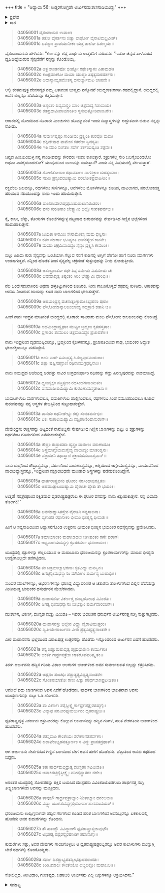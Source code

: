 +++
title = "ಅಧ್ಯಾಯ 56: ಉತ್ತರಗೋಗ್ರಹೇ ಅರ್ಜುನದುಃಶಾಸನಾದಿಯುದ್ಧಃ"
+++

<details><summary>ಪ್ರವೇಶ</summary>


।।   ಓಂ ಓಂ ನಮೋ ನಾರಾಯಣಾಯ।।   ಶ್ರೀ ವೇದವ್ಯಾಸಾಯ ನಮಃ ।।

ಶ್ರೀ ಕೃಷ್ಣದ್ವೈಪಾಯನ ವೇದವ್ಯಾಸ ವಿರಚಿತ  

**ಶ್ರೀ ಮಹಾಭಾರತ**

**ವಿರಾಟ ಪರ್ವ**

**ಗೋಹರಣ ಪರ್ವ**

**ಅಧ್ಯಾಯ 56**

</details>


<details><summary>ಸಾರ</summary>

ಅರ್ಜುನನು ತನ್ನ ಪೌರುಷವನ್ನು ಹೇಳಿಕೊಂಡು ಭೀಷ್ಮನಲ್ಲಿಗೆ ರಥವನ್ನು ಕೊಂಡೊಯ್ಯಲು ಹೇಳುವುದು (1-15). ಅರ್ಜುನನು ದುಃಶಾಸನನೊಂದಿಗೆ (16-22), ವಿಕರ್ಣನೊಂದಿಗೆ (23-24), ಮತ್ತು ದುಃಸ್ಸಹನೊಂದಿಗೆ ಯುದ್ಧಮಾಡಿ ಸೋಲಿಸಿ ಭೀಷ್ಮನನ್ನು ಸಮೀಪಿಸಿದುದು (25-28).

</details>

> 04056001 ವೈಶಂಪಾಯನ ಉವಾಚ।  
04056001a ತತೋ ವೈಕರ್ತನಂ ಜಿತ್ವಾ ಪಾರ್ಥೋ ವೈರಾಟಿಮಬ್ರವೀತ್।  
04056001c ಏತನ್ಮಾಂ ಪ್ರಾಪಯಾನೀಕಂ ಯತ್ರ ತಾಲೋ ಹಿರಣ್ಮಯಃ।।

ವೈಶಂಪಾಯನನು ಹೇಳಿದನು: “ಕರ್ಣನನ್ನು ಗೆದ್ದ ಪಾರ್ಥನು ಉತ್ತರನಿಗೆ ನುಡಿದನು: “ಇದೋ ಚಿನ್ನದ ತಾಳೆಮರದ ಧ್ವಜಚಿಹ್ನೆಯಿರುವ ಸೈನ್ಯದೆಡೆಗೆ ನನ್ನನ್ನು ಕೊಂಡೊಯ್ಯಿ.

> 04056002a ಅತ್ರ ಶಾಂತನವೋ ಭೀಷ್ಮೋ ರಥೇಽಸ್ಮಾಕಂ ಪಿತಾಮಹಃ।  
04056002c ಕಾಂಕ್ಷಮಾಣೋ ಮಯಾ ಯುದ್ಧಂ ತಿಷ್ಠತ್ಯಮರದರ್ಶನಃ।  
04056002e ಆದಾಸ್ಯಾಮ್ಯಹಮೇತಸ್ಯ ಧನುರ್ಜ್ಯಾಮಪಿ ಚಾಹವೇ।।

ಅಲ್ಲಿ ಶಂತನುಪುತ್ರ ದೇವಸದೃಶ ನಮ್ಮ ಪಿತಾಮಹ ಭೀಷ್ಮನು ನನ್ನೊಡನೆ ಯುದ್ಧಕಾತುರನಾಗಿ ರಥದಲ್ಲಿದ್ದಾನೆ. ಯುದ್ಧದಲ್ಲಿ ಅವನ ಬಿಲ್ಲನ್ನೂ ಹೆದೆಯನ್ನೂ ಕತ್ತರಿಸುತ್ತೇನೆ.

> 04056003a ಅಸ್ಯಂತಂ ದಿವ್ಯಮಸ್ತ್ರಂ ಮಾಂ ಚಿತ್ರಮದ್ಯ ನಿಶಾಮಯ।  
04056003c ಶತಹ್ರದಾಮಿವಾಯಾಂತೀಂ ಸ್ತನಯಿತ್ನೋರಿವಾಂಬರೇ।।

ಆಕಾಶದಲ್ಲಿ ಮೋಡದಿಂದ ನೂರಾರು ಮಿಂಚುಗಳು ಹೊಮ್ಮುವಂತೆ ಇಂದು ದಿವ್ಯಾಸ್ತ್ರಗಳನ್ನು ಅದ್ಭುತವಾಗಿ ಬಿಡುವ ನನ್ನನ್ನು ನೋಡು.

> 04056004a ಸುವರ್ಣಪೃಷ್ಠಂ ಗಾಂಡೀವಂ ದ್ರಕ್ಷ್ಯಂತಿ ಕುರವೋ ಮಮ।  
04056004c ದಕ್ಷಿಣೇನಾಥ ವಾಮೇನ ಕತರೇಣ ಸ್ವಿದಸ್ಯತಿ।  
04056004e ಇತಿ ಮಾಂ ಸಂಗತಾಃ ಸರ್ವೇ ತರ್ಕಯಿಷ್ಯಂತಿ ಶತ್ರವಃ।।

ಚಿನ್ನದ ಹಿಂಬದಿಯುಳ್ಳ ನನ್ನ ಗಾಂಡೀವವನ್ನು ಕೌರವರು ಇಂದು ಕಾಣುತ್ತಾರೆ. ಶತ್ರುಗಳೆಲ್ಲ ಸೇರಿ ಬಲಗೈಯಿಂದಲೋ ಅಥವಾ ಎಡಗೈಯಿಂದಲೋ? ಯಾವುದರಿಂದ ಬಾಣವನ್ನು ಬಿಡುತ್ತಾನೆ? ಎಂದು ನನ್ನ ವಿಷಯದಲ್ಲಿ ತರ್ಕಿಸುತ್ತಾರೆ.

> 04056005a ಶೋಣಿತೋದಾಂ ರಥಾವರ್ತಾಂ ನಾಗನಕ್ರಾಂ ದುರತ್ಯಯಾಂ।  
04056005c ನದೀಂ ಪ್ರಸ್ಯಂದಯಿಷ್ಯಾಮಿ ಪರಲೋಕಪ್ರವಾಹಿನೀಂ।।

ರಕ್ತವೆಂಬ ಜಲವನ್ನೂ, ರಥಗಳೆಂಬ ಸುಳಿಗಳನ್ನೂ, ಆನೆಗಳೆಂಬ ಮೊಸಳೆಗಳನ್ನೂ ಕೂಡಿದ, ದಾಟಲಾಗದ, ಪರಲೋಕದತ್ತ ಹರಿಯುವ ನದಿಯೊಂದನ್ನು ನಾನು ಇಂದು ಹರಿಯಿಸುತ್ತೇನೆ.

> 04056006a ಪಾಣಿಪಾದಶಿರಃಪೃಷ್ಠಬಾಹುಶಾಖಾನಿರಂತರಂ।  
04056006c ವನಂ ಕುರೂಣಾಂ ಚೇತ್ಸ್ಯಾಮಿ ಭಲ್ಲೈಃ ಸಂನತಪರ್ವಭಿಃ।।

ಕೈ, ಕಾಲು, ಬೆನ್ನು, ತೋಳುಗಳ ಕೊಂಬೆಗಳನ್ನುಳ್ಳ ದಟ್ಟವಾದ ಕುರುವನವನ್ನು ನೇರ್ಪಡಿಸಿದ ಗಿಣ್ಣಿನ ಭಲ್ಲೆಗಳಿಂದ ಕಡಿದುಹಾಕುತ್ತೇನೆ.

> 04056007a ಜಯತಃ ಕೌರವೀಂ ಸೇನಾಮೇಕಸ್ಯ ಮಮ ಧನ್ವಿನಃ।  
04056007c ಶತಂ ಮಾರ್ಗಾ ಭವಿಷ್ಯಂತಿ ಪಾವಕಸ್ಯೇವ ಕಾನನೇ।  
04056007e ಮಯಾ ಚಕ್ರಮಿವಾವಿದ್ಧಂ ಸೈನ್ಯಂ ದ್ರಕ್ಷ್ಯಸಿ ಕೇವಲಂ।।

ಬಿಲ್ಲು ಹಿಡಿದು ಕುರು ಸೈನ್ಯವನ್ನು ಒಂಟಿಯಾಗಿ ಗೆಲ್ಲುವ ನನಗೆ ಕಾಡಿನಲ್ಲಿ ಅಗ್ನಿಗೆ ಹೇಗೋ ಹಾಗೆ ನೂರು ಮಾರ್ಗಗಳು ಉಂಟಾಗುತ್ತವೆ. ನನ್ನಿಂದ ಹೊಡೆತ ತಿಂದ ಸೈನ್ಯವೆಲ್ಲ ಚಕ್ರದಂತೆ ಸುತ್ತುವುದನ್ನು ನೀನು ನೋಡುತ್ತೀಯೆ.

> 04056008a ಅಸಂಭ್ರಾಂತೋ ರಥೇ ತಿಷ್ಠ ಸಮೇಷು ವಿಷಮೇಷು ಚ।  
04056008c ದಿವಮಾವೃತ್ಯ ತಿಷ್ಠಂತಂ ಗಿರಿಂ ಭೇತ್ಸ್ಯಾಮಿ ಧಾರಿಭಿಃ।।

ನೆಲ ಒಂದೇಸಮನಾಗಿರಲಿ ಅಥವಾ ಹಳ್ಳತಿಟ್ಟುಗಳಿಂದ ಕೂಡಿರಲಿ. ನೀನು ಗಾಬರಿಕೊಳ್ಳದೆ ರಥದಲ್ಲಿ ಕುಳಿತಿರು. ಆಕಾಶವನ್ನು ಆವರಿಸಿ ನಿಂತಿರುವ ಗಿರಿಯನ್ನು ಕೂಡ ನಾನು ಬಾಣಗಳಿಂದ ಭೇದಿಸುತ್ತೇನೆ.

> 04056009a ಅಹಮಿಂದ್ರಸ್ಯ ವಚನಾತ್ಸಂಗ್ರಾಮೇಽಭ್ಯಹನಂ ಪುರಾ।  
04056009c ಪೌಲೋಮಾನ್ಕಾಲಖಂಜಾಂಶ್ಚ ಸಹಸ್ರಾಣಿ ಶತಾನಿ ಚ।।

ಹಿಂದೆ ನಾನು ಇಂದ್ರನ ಮಾತಿನಂತೆ ಯುದ್ಧದಲ್ಲಿ ನೂರಾರು ಸಾವಿರಾರು ಮಂದಿ ಪೌಲೋಮ ಕಾಲಖಂಜರನ್ನು ಕೊಂದಿದ್ದೆ.

> 04056010a ಅಹಮಿಂದ್ರಾದ್ದೃಢಾಂ ಮುಷ್ಟಿಂ ಬ್ರಹ್ಮಣಃ ಕೃತಹಸ್ತತಾಂ।  
04056010c ಪ್ರಗಾಢಂ ತುಮುಲಂ ಚಿತ್ರಮತಿವಿದ್ಧಂ ಪ್ರಜಾಪತೇಃ।।

ನಾನು ಇಂದ್ರನಿಂದ ದೃಢಮುಷ್ಠಿಯನ್ನೂ, ಬ್ರಹ್ಮನಿಂದ ಕೈಚಳಕವನ್ನೂ, ಪ್ರಜಾಪತಿಯಿಂದ ಗಾಢ, ಭಯಂಕರ ಅದ್ಭುತ ಭೇದಶಕ್ತಿಯನ್ನೂ ಪಡೆದಿದ್ದೇನೆ.

> 04056011a ಅಹಂ ಪಾರೇ ಸಮುದ್ರಸ್ಯ ಹಿರಣ್ಯಪುರಮಾರುಜಂ।  
04056011c ಜಿತ್ವಾ ಷಷ್ಟಿಸಹಸ್ರಾಣಿ ರಥಿನಾಮುಗ್ರಧನ್ವಿನಾಂ।।

ನಾನು ಸಮುದ್ರದ ಆಚೆಯಿದ್ದ ಅರವತ್ತು ಸಾವಿರ ಉಗ್ರಧನುರ್ಧಾರಿ ರಥಿಕರನ್ನು ಗೆದ್ದು ಹಿರಣ್ಯಪುರವನ್ನು ನಾಶಮಾಡಿದ್ದೆ.

> 04056012a ಧ್ವಜವೃಕ್ಷಂ ಪತ್ತಿತೃಣಂ ರಥಸಿಂಹಗಣಾಯುತಂ।  
04056012c ವನಮಾದೀಪಯಿಷ್ಯಾಮಿ ಕುರೂಣಾಮಸ್ತ್ರತೇಜಸಾ।।

ಬಾವುಟಗಳೆಂಬ ಮರಗಳಿಂದಲೂ, ಪದಾತಿಗಳೆಂಬ ಹುಲ್ಲಿನಿಂದಲೂ, ರಥಗಳೆಂಬ ಸಿಂಹ ಸಮೂಹದಿಂದಲೂ ಕೂಡಿದ ಕುರುವನವನ್ನು ನನ್ನ ಅಸ್ತ್ರಗಳ ತೇಜಸ್ಸಿನಿಂದ ಸುಟ್ಟುಹಾಕುತ್ತೇನೆ.

> 04056013a ತಾನಹಂ ರಥನೀಡೇಭ್ಯಃ ಶರೈಃ ಸಂನತಪರ್ವಭಿಃ।  
04056013c ಏಕಃ ಸಂಕಾಲಯಿಷ್ಯಾಮಿ ವಜ್ರಪಾಣಿರಿವಾಸುರಾನ್।।

ದೇವೇಂದ್ರನು ರಾಕ್ಷಸರನ್ನು ಅಟ್ಟಿದಂತೆ ನಾನೊಬ್ಬನೇ ನೇರ್ಪಡಿಸಿದ ಗಿಣ್ಣಿನ ಬಾಣಗಳನ್ನು ಬಿಟ್ಟು ಆ ಶತ್ರುಗಳನ್ನು ರಥಗಳೆಂಬ ಗೂಡುಗಳಿಂದ ಎಳೆದುಹಾಕುತ್ತೇನೆ.

> 04056014a ರೌದ್ರಂ ರುದ್ರಾದಹಂ ಹ್ಯಸ್ತ್ರಂ ವಾರುಣಂ ವರುಣಾದಪಿ।  
04056014c ಅಸ್ತ್ರಮಾಗ್ನೇಯಮಗ್ನೇಶ್ಚ ವಾಯವ್ಯಂ ಮಾತರಿಶ್ವನಃ।  
04056014e ವಜ್ರಾದೀನಿ ತಥಾಸ್ತ್ರಾಣಿ ಶಕ್ರಾದಹಮವಾಪ್ತವಾನ್।।

ನಾನು ರುದ್ರನಿಂದ ರೌದ್ರಾಸ್ತ್ರವನ್ನೂ, ವರುಣನಿಂದ ವಾರುಣಾಸ್ತ್ರವನ್ನೂ, ಅಗ್ನಿಯಿಂದ ಆಗ್ನೇಯಾಸ್ತ್ರವನ್ನೂ, ವಾಯುವಿನಿಂದ ವಾಯುವ್ಯಾಸ್ತ್ರವನ್ನೂ, ಇಂದ್ರನಿಂದ ವಜ್ರಾಯುಧವೇ ಮುಂತಾದ ಅಸ್ತ್ರಗಳನ್ನು ಪಡೆದುಕೊಂಡಿದ್ದೇನೆ.

> 04056015a ಧಾರ್ತರಾಷ್ಟ್ರವನಂ ಘೋರಂ ನರಸಿಂಹಾಭಿರಕ್ಷಿತಂ।  
04056015c ಅಹಮುತ್ಪಾಟಯಿಷ್ಯಾಮಿ ವೈರಾಟೇ ವ್ಯೇತು ತೇ ಭಯಂ।।

ಉತ್ತರ! ನರಶ್ರೇಷ್ಠರಿಂದ ರಕ್ಷಿತವಾದ ಧೃತರಾಷ್ಟ್ರಪುತ್ರರೆಂಬ ಈ ಘೋರ ವನವನ್ನು ನಾನು ಕಿತ್ತುಹಾಕುತ್ತೇನೆ. ನಿನ್ನ ಭಯವು ತೊಲಗಲಿ!”

> 04056016a ಏವಮಾಶ್ವಾಸಿತಸ್ತೇನ ವೈರಾಟಿಃ ಸವ್ಯಸಾಚಿನಾ।  
04056016c ವ್ಯಗಾಹತ ರಥಾನೀಕಂ ಭೀಮಂ ಭೀಷ್ಮಸ್ಯ ಧೀಮತಃ।।

ಹೀಗೆ ಆ ಸವ್ಯಸಾಚಿಯಿಂದ ಆಶ್ವಾಸನೆಗೊಂಡ ಉತ್ತರನು ಧೀಮಂತ ಭೀಷ್ಮನ ಭಯಂಕರ ರಥಸೈನ್ಯವನ್ನು ಪ್ರವೇಶಿಸಿದನು.

> 04056017a ತಮಾಯಾಂತಂ ಮಹಾಬಾಹುಂ ಜಿಗೀಷಂತಂ ರಣೇ ಪರಾನ್।  
04056017c ಅಭ್ಯವಾರಯದವ್ಯಗ್ರಃ ಕ್ರೂರಕರ್ಮಾ ಧನಂಜಯಂ।।

ಯುದ್ಧದಲ್ಲಿ ಶತ್ರುಗಳನ್ನು ಗೆಲ್ಲಬಯಸಿದ ಆ ಮಹಾಬಾಹು ಧನಂಜಯನನ್ನು ಕ್ರೂರಕಾರ್ಯಗಳನ್ನು ಮಾಡಿದ ಭೀಷ್ಮನು ಉದ್ವೇಗವಿಲ್ಲದೇ ತಡೆಗಟ್ಟಿದನು.

> 04056018a ತಂ ಚಿತ್ರಮಾಲ್ಯಾಭರಣಾಃ ಕೃತವಿದ್ಯಾ ಮನಸ್ವಿನಃ।  
04056018c ಆಗಚ್ಛನ್ಭೀಮಧನ್ವಾನಂ ಮೌರ್ವೀಂ ಪರ್ಯಸ್ಯ ಬಾಹುಭಿಃ।।

ಸುಂದರ ಮಾಲೆಗಳನ್ನೂ, ಆಭರಣಗಳನ್ನೂ ಧರಿಸಿದ್ದ ವಿದ್ಯಾಪರಿಣಿತ ಆ ಚತುರನು ತೋಳುಗಳಿಂದ ಬಿಲ್ಲಿನ ಹೆದೆಯನ್ನು ಮಿಡಿಯುತ್ತ ಭಯಂಕರ ಧನುರ್ಧರನ ಮೇಲೆರಗಿದನು.

> 04056019a ದುಃಶಾಸನೋ ವಿಕರ್ಣಶ್ಚ ದುಃಸ್ಸಹೋಽಥ ವಿವಿಂಶತಿಃ।   
04056019c ಆಗತ್ಯ ಭೀಮಧನ್ವಾನಂ ಬೀಭತ್ಸುಂ ಪರ್ಯವಾರಯನ್।।

ದುಃಶಾಸನ, ವಿಕರ್ಣ, ದುಃಸ್ಸಹ ಮತ್ತು ವಿವಿಂಶತಿ – ಇವರು ಭಯಂಕರ ಧನುರ್ಧರ ಅರ್ಜುನನತ್ತ ನುಗ್ಗಿ ಸುತ್ತುಗಟ್ಟಿದರು.

> 04056020a ದುಃಶಾಸನಸ್ತು ಭಲ್ಲೇನ ವಿದ್ಧ್ವಾ ವೈರಾಟಿಮುತ್ತರಂ।  
04056020c ದ್ವಿತೀಯೇನಾರ್ಜುನಂ ವೀರಃ ಪ್ರತ್ಯವಿಧ್ಯತ್ಸ್ತನಾಂತರೇ।।

ವೀರ ದುಃಶಾಸನನು ಭಲ್ಲೆಯಿಂದ ವಿರಾಟಪುತ್ರ ಉತ್ತರನನ್ನು ಹೊಡೆದು ಇನ್ನೊಂದರಿಂದ ಅರ್ಜುನನ ಎದೆಗೆ ಹೊಡೆದನು.

> 04056021a ತಸ್ಯ ಜಿಷ್ಣುರುಪಾವೃತ್ಯ ಪೃಥುಧಾರೇಣ ಕಾರ್ಮುಕಂ।  
04056021c ಚಕರ್ತ ಗಾರ್ಧ್ರಪತ್ರೇಣ ಜಾತರೂಪಪರಿಷ್ಕೃತಂ।।

ತಿರುಗಿ ಅರ್ಜುನನು ಹದ್ದಿನ ಗರಿಯ ವಿಶಾಲ ಅಲಗುಗಳ ಬಾಣಗಳಿಂದ ಅವನ ಸುವರ್ಣಖಚಿತ ಬಿಲ್ಲನ್ನು ಕತ್ತರಿಸಿದನು.

> 04056022a ಅಥೈನಂ ಪಂಚಭಿಃ ಪಶ್ಚಾತ್ಪ್ರತ್ಯವಿಧ್ಯತ್ಸ್ತನಾಂತರೇ।   
04056022c ಸೋಽಪಯಾತೋ ರಣಂ ಹಿತ್ವಾ ಪಾರ್ಥಬಾಣಪ್ರಪೀಡಿತಃ।।

ಆಮೇಲೆ ಐದು ಬಾಣಗಳಿಂದ ಅವನ ಎದೆಗೆ ಹೊಡೆದನು. ಪಾರ್ಥನ ಬಾಣಗಳಿಂದ ಭಾದಿತನಾದ ಅವನು ಯುದ್ಧರಂಗವನ್ನು ಬಿಟ್ಟು ಓಡಿ ಹೋದನು.

> 04056023a ತಂ ವಿಕರ್ಣಃ ಶರೈಸ್ತೀಕ್ಷ್ಣೈರ್ಗಾರ್ಧ್ರಪತ್ರೈರಜಿಹ್ಮಗೈಃ।  
04056023c ವಿವ್ಯಾಧ ಪರವೀರಘ್ನಮರ್ಜುನಂ ಧೃತರಾಷ್ಟ್ರಜಃ।।

ಧೃತರಾಷ್ಟ್ರಪುತ್ರ ವಿಕರ್ಣನು ಶತ್ರುವೀರರನ್ನು ಕೊಲ್ಲುವ ಅರ್ಜುನನನ್ನು ಹದ್ದಿನ ಗರಿಗಳ, ಹರಿತ ನೇರಗತಿಯ ಬಾಣಗಳಿಂದ ಹೊಡೆದನು.

> 04056024a ತತಸ್ತಮಪಿ ಕೌಂತೇಯಃ ಶರೇಣಾನತಪರ್ವಣಾ।  
04056024c ಲಲಾಟೇಽಭ್ಯಹನತ್ತೂರ್ಣಂ ಸ ವಿದ್ಧಃ ಪ್ರಾಪತದ್ರಥಾತ್।।

ಆಗ ಅರ್ಜುನನು ನೇರ್ಪಡಿಸಿದ ಗಿಣ್ಣಿನ ಬಾಣದಿಂದ ಬೇಗ ಅವನ ಹಣೆಗೆ ಹೊಡೆದನು. ಪೆಟ್ಟುತಿಂದ ಅವನು ರಥದಿಂದ ಬಿದ್ದನು.

> 04056025a ತತಃ ಪಾರ್ಥಮಭಿದ್ರುತ್ಯ ದುಃಸ್ಸಹಃ ಸವಿವಿಂಶತಿಃ।  
04056025c ಅವಾಕಿರಚ್ಚರೈಸ್ತೀಕ್ಷ್ಣೈಃ ಪರೀಪ್ಸನ್ಭ್ರಾತರಂ ರಣೇ।।

ಅನಂತರ ಯುದ್ಧದಲ್ಲಿ ಸೋದರರನ್ನು ರಕ್ಷಿಸ ಬಯಸಿದ ದುಃಸ್ಸಹನು ವಿವಿಂಶತಿಯೊಡಗೂಡಿ ಪಾರ್ಥನತ್ತ ನುಗ್ಗಿ ತೀಕ್ಷ್ಣಬಾಣಗಳಿಂದ ಅವನನ್ನು ಮುಚ್ಚಿದನು.

> 04056026a ತಾವುಭೌ ಗಾರ್ಧ್ರಪತ್ರಾಭ್ಯಾಂ ನಿಶಿತಾಭ್ಯಾಂ ಧನಂಜಯಃ।  
04056026c ವಿದ್ಧ್ವಾ ಯುಗಪದವ್ಯಗ್ರಸ್ತಯೋರ್ವಾಹಾನಸೂದಯತ್।।

ಧನಂಜಯನು ಉದ್ವಿಗ್ನನಾಗದೇ ಹದ್ದಿನ ಗರಿಗಳಿಂದ ಕೂಡಿದ ಹರಿತ ಬಾಣಗಳಿಂದ ಅವರಿಬ್ಬರನ್ನೂ ಏಕಕಾಲದಲ್ಲಿ ಹೊಡೆದು ಅವರ ಕುದುರೆಗಳನ್ನು ಕೊಂದನು.

> 04056027a ತೌ ಹತಾಶ್ವೌ ವಿವಿದ್ಧಾಂಗೌ ಧೃತರಾಷ್ಟ್ರಾತ್ಮಜಾವುಭೌ।  
04056027c ಅಭಿಪತ್ಯ ರಥೈರನ್ಯೈರಪನೀತೌ ಪದಾನುಗೈಃ।।

ಕುದುರೆಗಳು ಸತ್ತು, ಅವರ ದೇಹಗಳು ಗಾಯಗೊಳ್ಳಲು ಆ ಧೃತರಾಷ್ಟ್ರಪುತ್ರರಿಬ್ಬರನ್ನೂ ಅವರ ಕಾಲಾಳುಗಳು ಮುನ್ನುಗ್ಗಿ ಬೇರೆ ರಥಗಳಲ್ಲಿ ಕೊಂಡೊಯ್ದರು.

> 04056028a ಸರ್ವಾ ದಿಶಶ್ಚಾಭ್ಯಪತದ್ಬೀಭತ್ಸುರಪರಾಜಿತಃ।  
04056028c ಕಿರೀಟಮಾಲೀ ಕೌಂತೇಯೋ ಲಬ್ಧಲಕ್ಷೋ ಮಹಾಬಲಃ।।

ಸೋಲಿಲ್ಲದ, ಕಿರೀಟಧಾರಿ, ಗುರಿತಪ್ಪದ, ಬಹಾಬಲಿ ಅರ್ಜುನನು ಎಲ್ಲ ದಿಕ್ಕುಗಳನ್ನೂ ಆಕ್ರಮಿಸಿದನು.”

<details><summary>ಸಮಾಪ್ತಿ</summary>


ಇತಿ ಶ್ರೀ ಮಹಾಭಾರತೇ ವಿರಾಟ ಪರ್ವಣಿ ಗೋಹರಣ ಪರ್ವಣಿ ಉತ್ತರಗೋಗ್ರಹೇ ಅರ್ಜುನದುಃಶಾಸನಾದಿಯುದ್ಧೇ ಷಟ್‌ಪಂಚಾಶತ್ತಮೋಽಧ್ಯಾಯಃ।  
ಇದು ಶ್ರೀ ಮಹಾಭಾರತದಲ್ಲಿ ವಿರಾಟ ಪರ್ವದಲ್ಲಿ ಗೋಹರಣ ಪರ್ವದಲ್ಲಿ ಉತ್ತರಗೋಗ್ರಹದಲ್ಲಿ ಅರ್ಜುನದುಃಶಾಸನಾದಿಯುದ್ಧದಲ್ಲಿ ಐವತ್ತಾರನೆಯ ಅಧ್ಯಾಯವು.


</details>
